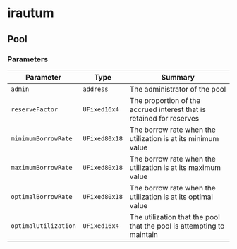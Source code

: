 # irautum

## Pool

### Parameters

| Parameter            | Type           | Summary                                                               |
|----------------------|----------------|-----------------------------------------------------------------------|
| `admin`              | `address`      | The administrator of the pool                                         |
| `reserveFactor`      | `UFixed16x4`   | The proportion of the accrued interest that is retained for reserves  |
| `minimumBorrowRate`  | `UFixed80x18`  | The borrow rate when the utilization is at its minimum value          |
| `maximumBorrowRate`  | `UFixed80x18`  | The borrow rate when the utilization is at its maximum value          |
| `optimalBorrowRate`  | `UFixed80x18`  | The borrow rate when the utilization is at its optimal value          |
| `optimalUtilization` | `UFixed16x4`   | The utilization that the pool that the pool is attempting to maintain |